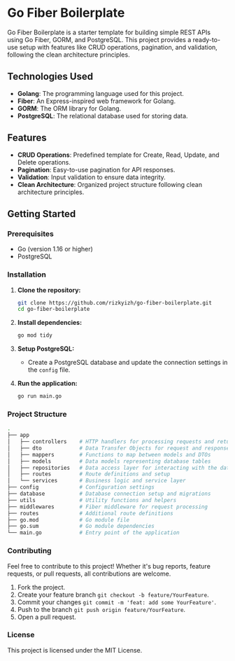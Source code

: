 # Go Fiber Boilerplate

Go Fiber Boilerplate is a starter template for building simple REST APIs using Go Fiber, GORM, and PostgreSQL. This project provides a ready-to-use setup with features like CRUD operations, pagination, and validation, following the clean architecture principles.

## Technologies Used

- **Golang**: The programming language used for this project.
- **Fiber**: An Express-inspired web framework for Golang.
- **GORM**: The ORM library for Golang.
- **PostgreSQL**: The relational database used for storing data.

## Features

- **CRUD Operations**: Predefined template for Create, Read, Update, and Delete operations.
- **Pagination**: Easy-to-use pagination for API responses.
- **Validation**: Input validation to ensure data integrity.
- **Clean Architecture**: Organized project structure following clean architecture principles.

## Getting Started

### Prerequisites

- Go (version 1.16 or higher)
- PostgreSQL

### Installation

1. **Clone the repository:**

   ```bash
   git clone https://github.com/rizkyizh/go-fiber-boilerplate.git
   cd go-fiber-boilerplate
   ```

2. **Install dependencies:**

   ```bash
   go mod tidy
   ```

3. **Setup PostgreSQL:**

   - Create a PostgreSQL database and update the connection settings in the `config` file.

4. **Run the application:**

   ```bash
   go run main.go
   ```

### Project Structure

```bash
.
├── app
│   ├── controllers    # HTTP handlers for processing requests and returning responses
│   ├── dto            # Data Transfer Objects for request and response payloads
│   ├── mappers        # Functions to map between models and DTOs
│   ├── models         # Data models representing database tables
│   ├── repositories   # Data access layer for interacting with the database
│   ├── routes         # Route definitions and setup
│   └── services       # Business logic and service layer
├── config             # Configuration settings
├── database           # Database connection setup and migrations
├── utils              # Utility functions and helpers
├── middlewares        # Fiber middleware for request processing
├── routes             # Additional route definitions
├── go.mod             # Go module file
├── go.sum             # Go module dependencies
└── main.go            # Entry point of the application
```

### Contributing

Feel free to contribute to this project! Whether it's bug reports, feature requests, or pull requests, all contributions are welcome.

1. Fork the project.
2. Create your feature branch `git checkout -b feature/YourFeature`.
3. Commit your changes `git commit -m 'feat: add some YourFeature'`.
4. Push to the branch `git push origin feature/YourFeature`.
5. Open a pull request.

### License

This project is licensed under the MIT License.
